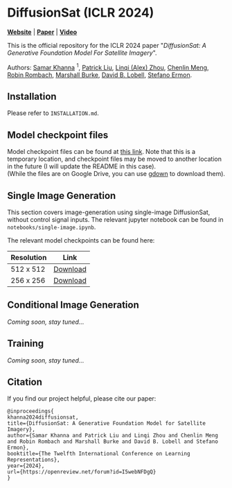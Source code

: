 # DiffusionSat (ICLR 2024)
**[Website](https://samar-khanna.github.io/DiffusionSat/)** | 
**[Paper](https://arxiv.org/abs/2312.03606)**   |
**[Video](https://recorder-v3.slideslive.com/?share=92102&s=22fca8d7-2deb-4bf0-af4a-02d1839dc69b)**

This is the official repository for the ICLR 2024 paper 
"_DiffusionSat: A Generative Foundation Model For Satellite Imagery_".  

Authors: 
[Samar Khanna](https://www.samarkhanna.com) <sup>1</sup>, 
[Patrick Liu](https://web.stanford.edu/~pliu1/), 
[Linqi (Alex) Zhou](https://alexzhou907.github.io), 
[Chenlin Meng](https://chenlin9.github.io/), 
[Robin Rombach](https://github.com/rromb), 
[Marshall Burke](https://web.stanford.edu/~mburke/), 
[David B. Lobell](https://earth.stanford.edu/people/david-lobell#gs.5vndff), 
[Stefano Ermon](https://cs.stanford.edu/~ermon/).

## Installation
Please refer to `INSTALLATION.md`.

## Model checkpoint files
Model checkpoint files can be found at [this link](https://drive.google.com/drive/u/2/folders/1p6nk4S5IpZEck3_xLo2hcI2Ha3P8LiA9).
Note that this is a temporary location, and checkpoint files may be moved to another location in the future (I will update the README in this case).  
(While the files are on Google Drive, you can use [gdown](https://github.com/wkentaro/gdown) to download them).

## Single Image Generation
This section covers image-generation using single-image DiffusionSat, without control signal inputs.
The relevant jupyter notebook can be found in `notebooks/single-image.ipynb`. 

The relevant model checkpoints can be found here:  

| Resolution | Link     |
|------------|----------|
| 512 x 512  | [Download](https://drive.google.com/drive/u/2/folders/1zddxoEVNpbffIti8gUbhCRoL1w-tkMK2) |
| 256 x 256  | [Download](https://drive.google.com/drive/u/2/folders/1SZnVpIaYyWN7WbAM7Njn-DDOZ7gRCmQ9) |


## Conditional Image Generation
_Coming soon, stay tuned..._

## Training
_Coming soon, stay tuned..._

## Citation
If you find our project helpful, please cite our paper:
```
@inproceedings{
khanna2024diffusionsat,
title={DiffusionSat: A Generative Foundation Model for Satellite Imagery},
author={Samar Khanna and Patrick Liu and Linqi Zhou and Chenlin Meng and Robin Rombach and Marshall Burke and David B. Lobell and Stefano Ermon},
booktitle={The Twelfth International Conference on Learning Representations},
year={2024},
url={https://openreview.net/forum?id=I5webNFDgQ}
}
```
